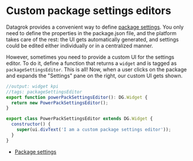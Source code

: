 <!-- TITLE: Custom package settings editors -->

# Custom package settings editors

Datagrok provides a convenient way to define [package settings](../develop.md#package-settings). You only need to define
the properties in the package.json file, and the platform takes care of the rest: the UI gets automatically generated,
and settings could be edited either individually or in a centralized manner.

However, sometimes you need to provide a custom UI for the settings editor. To do it, define a function that returns
a `widget` and is tagged as `packageSettingsEditor`. This is all!
Now, when a user clicks on the package and expands the "Settings" pane on the right, our custom UI gets shown.

```javascript
//output: widget kpi
//tags: packageSettingsEditor
export function powerPackSettingsEditor(): DG.Widget {
  return new PowerPackSettingsEditor();
}

export class PowerPackSettingsEditor extends DG.Widget {
  constructor() {
    super(ui.divText('I am a custom package settings editor'));
  }
}
```

* [Package settings](../develop.md#package-settings)
